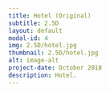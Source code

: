 ```yaml
---
title: Hotel (Original)
subtitle: 2.5D
layout: default
modal-id: 4
img: 2.5D/hotel.jpg
thumbnail: 2.5D/hotel.jpg
alt: image-alt
project-date: October 2018
description: Hotel. 
---
```

